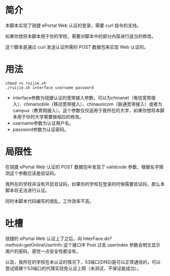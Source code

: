# 简介

本脚本实现了锐捷 ePortal Web 认证的登录，需要 curl 指令的支持。

如果你想将本脚本用于你的学校，需要对脚本中的部分内容进行适当的修改。

这个脚本是通过 curl 发送认证所需的 POST 数据包来实现 Web 认证的。

# 用法

```shell
chmod +x ruijie.sh
./ruijie.sh interface username password
```

- interface参数为锐捷认证的宽带接入参数，可以为chinanet（电信宽带接入）、chinamobile（移动宽带接入）、chinaunicom（联通宽带接入）或者为campus（教育网接入）。这个参数仅仅适用于我所在的大学，如果你想将本脚本用于你的大学需要做相应的修改。
- username参数为认证用户名。
- password参数为认证密码。

# 局限性

在锐捷 ePortal Web 认证的 POST 数据包中发现了 validcode 参数，根据名字猜测这个参数应该是验证码。

我所在的学校并没有开启验证码，如果你的学校在登录的时候需要验证码，那么本脚本将无法进行认证。

同时本脚本代码编写的很乱，工作效率不高。

# 吐槽

锐捷的 ePortal Web 认证上了之后，向 InterFace.do?method=getOnlineUserInfo 这个接口中 Post 过去 userIndex 参数会明文显示用户的密码，感觉一点安全性都没有。

以及，我所在的学校在未认证的情况下，53端口(DNS)是可以正常通信的，可以尝试搭建个53端口的代理实现免认证上网（未测试，不保证能成功）。